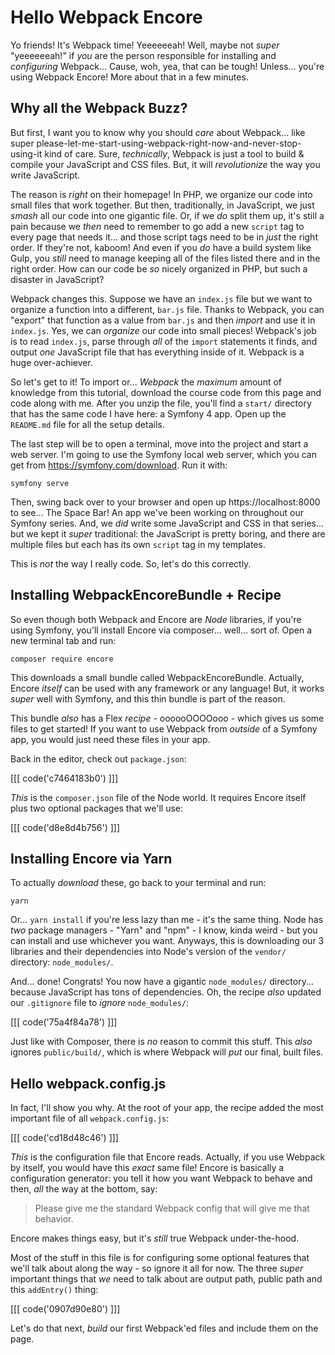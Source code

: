 # Hello Webpack Encore

Yo friends! It's Webpack time! Yeeeeeeah! Well, maybe not *super* "yeeeeeeah!"
if *you* are the person responsible for installing and *configuring* Webpack...
Cause, woh, yea, that can be tough! Unless... you're using Webpack Encore!
More about that in a few minutes.

## Why all the Webpack Buzz?

But first, I want you to know why you should *care* about Webpack... like super
please-let-me-start-using-webpack-right-now-and-never-stop-using-it kind of care.
Sure, *technically*, Webpack is just a tool to build & compile your JavaScript
and CSS files. But, it will *revolutionize* the way you write JavaScript.

The reason is *right* on their homepage! In PHP, we organize our code into small
files that work together. But then, traditionally, in JavaScript, we just *smash*
all our code into one gigantic file. Or, if we *do* split them up, it's still a pain
because we *then* need to remember to go add a new `script` tag to every page that
needs it... and those script tags need to be in *just* the right order. If they're
not, kaboom! And even if you *do* have a build system like Gulp, you *still* need
to manage keeping all of the files listed there and in the right order. How can our
code be *so* nicely organized in PHP, but such a disaster in JavaScript?

Webpack changes this. Suppose we have an `index.js` file but we want to organize
a function into a different, `bar.js` file. Thanks to Webpack, you can "export"
that function as a value from `bar.js` and then *import* and use it in `index.js`.
Yes, we can *organize* our code into small pieces! Webpack's job is to read
`index.js`, parse through *all* of the `import` statements it finds, and output
*one* JavaScript file that has everything inside of it. Webpack is a huge
over-achiever.

So let's get to it! To import or... *Webpack* the *maximum* amount of knowledge
from this tutorial, download the course code from this page and code along with me.
After you unzip the file, you'll find a `start/` directory that has the same
code I have here: a Symfony 4 app. Open up the `README.md` file for all the setup
details.

The last step will be to open a terminal, move into the project and start a web server.
I'm going to use the Symfony local web server, which you can get from
https://symfony.com/download. Run it with:

```terminal
symfony serve
```

Then, swing back over to your browser and open up https://localhost:8000 to see...
The Space Bar! An app we've been working on throughout our Symfony series. And,
we *did* write some JavaScript and CSS in that series... but we kept it *super*
traditional: the JavaScript is pretty boring, and there are multiple files but
each has its own `script` tag in my templates.

This is *not* the way I really code. So, let's do this correctly.

## Installing WebpackEncoreBundle + Recipe

So even though both Webpack and Encore are *Node* libraries, if you're using Symfony,
you'll install Encore via composer... well... sort of. Open a new terminal tab and run:

```terminal
composer require encore
```

This downloads a small bundle called WebpackEncoreBundle. Actually, Encore *itself*
can be used with any framework or any language! But, it works *super* well with Symfony,
and this thin bundle is part of the reason.

This bundle *also* has a Flex *recipe* - oooooOOOOooo - which gives us some files
to get started! If you want to use Webpack from *outside* of a Symfony app, you would
just need these files in your app.

Back in the editor, check out `package.json`:

[[[ code('c7464183b0') ]]]

*This* is the `composer.json` file of the Node world. It requires Encore itself
plus two optional packages that we'll use:

[[[ code('d8e8d4b756') ]]]

## Installing Encore via Yarn

To actually *download* these, go back to your terminal and run:

```terminal
yarn
```

Or... `yarn install` if you're less lazy than me - it's the same thing. Node has
*two* package managers - "Yarn" and "npm" - I know, kinda weird - but you can install
and use whichever you want. Anyways, this is downloading our 3 libraries and their
dependencies into Node's version of the `vendor/` directory: `node_modules/`.

And... done! Congrats! You now have a gigantic `node_modules/` directory... because
JavaScript has tons of dependencies. Oh, the recipe *also* updated our `.gitignore`
file to *ignore* `node_modules/`:

[[[ code('75a4f84a78') ]]]

Just like with Composer, there is *no* reason to commit this stuff. This *also*
ignores `public/build/`, which is where Webpack will *put* our final, built files.

## Hello webpack.config.js

In fact, I'll show you why. At the root of your app, the recipe added the most
important file of all `webpack.config.js`:

[[[ code('cd18d48c46') ]]]

*This* is the configuration file that Encore reads. Actually, if you use Webpack
by itself, you would have this *exact* same file! Encore is basically a configuration
generator: you tell it how you want Webpack to behave and then, *all* the way
at the bottom, say:

> Please give me the standard Webpack config that will give me that behavior.

Encore makes things easy, but it's *still* true Webpack under-the-hood.

Most of the stuff in this file is for configuring some optional features that we'll
talk about along the way - so ignore it all for now. The three *super* important
things that *we* need to talk about are output path, public path and this `addEntry()`
thing:

[[[ code('0907d90e80') ]]]

Let's do that next, *build* our first Webpack'ed files and include them on the page.
